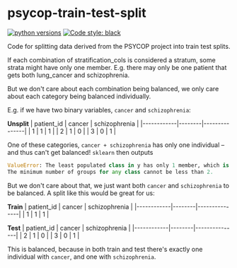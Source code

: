 # psycop-train-test-split

[![python versions](https://img.shields.io/badge/Python-%3E=3.7-blue)](https://github.com/centre-for-humanities-computing/conspiracies)
[![Code style: black](https://img.shields.io/badge/Code%20Style-Black-black)](https://black.readthedocs.io/en/stable/the_black_code_style/current_style.html)

Code for splitting data derived from the PSYCOP project into train test splits.

If each combination of stratification_cols is considered a stratum, some strata might have only one member. E.g. there may only be one patient that gets both lung_cancer and schizophrenia.

But we don't care about each combination being balanced, we only care about each category being balanced individually.

E.g. if we have two binary variables, `cancer` and `schizophrenia`:

**Unsplit**
| patient_id | cancer | schizophrenia |
|------------|--------|---------------|
| 1          | 1      | 1             |
| 2          | 1      | 0             |
| 3          | 0      | 1             |

One of these categories, `cancer + schizophrenia` has only one individual – and thus can't get balanced! `sklearn` then outputs 

```python
ValueError: The least populated class in y has only 1 member, which is too few. 
The minimum number of groups for any class cannot be less than 2.
```

But we don't care about that, we just want both `cancer` and `schizophrenia` to be balanced. A split like this would be great for us:

**Train**
| patient_id | cancer | schizophrenia |
|------------|--------|---------------|
| 1          | 1      | 1             |

**Test**
| patient_id | cancer | schizophrenia | 
|------------|--------|---------------|
| 2          | 1      | 0             |
| 3          | 0      | 1             |

This is balanced, because in both train and test there's exactly one individual with `cancer`, and one with `schizophrenia`.
